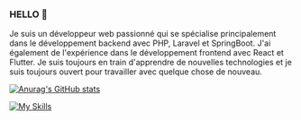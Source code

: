 ### HELLO 👋
Je suis un développeur web passionné qui se spécialise principalement dans le développement backend avec PHP, Laravel et SpringBoot. J'ai également de l'expérience dans le développement frontend avec React et Flutter. Je suis toujours en train d'apprendre de nouvelles technologies et je suis toujours ouvert pour travailler avec quelque chose de nouveau.


[![Anurag's GitHub stats](https://github-readme-stats.vercel.app/api?username=ourssympa)](https://github.com/anuraghazra/github-readme-stats)

[![My Skills](https://skillicons.dev/icons?i=php,laravel,java,spring,react,vim,flutter,mysql,matlab,mongodb,html,postman,bootstrap,ajax,docker,git,python,linkedin,linux)](https://skillicons.dev)

<!--
**ourssympa/ourssympa** is a ✨ _special_ ✨ repository because its `README.md` (this file) appears on your GitHub profile.

Here are some ideas to get you started:

- 🔭 I’m currently working on ...
- 🌱 I’m currently learning ...
- 👯 I’m looking to collaborate on ...
- 🤔 I’m looking for help with ...
- 💬 Ask me about ...
- 📫 How to reach me: ...
- 😄 Pronouns: ...
- ⚡ Fun fact: ...
-->
